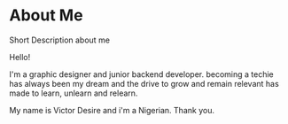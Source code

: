 # About Me
Short Description about me

Hello! 

I'm a graphic designer and junior backend developer.
becoming a techie has always been my dream and the drive to grow and remain 
relevant has made to learn, unlearn and relearn.

My name is Victor Desire and i'm a Nigerian.
Thank you.
